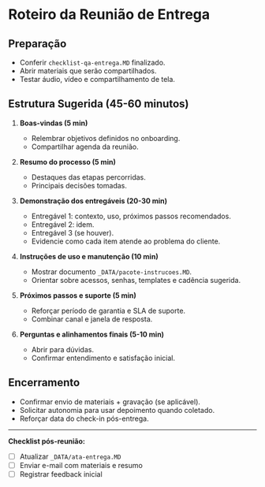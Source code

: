 # Roteiro da Reunião de Entrega

## Preparação

- Conferir `checklist-qa-entrega.MD` finalizado.
- Abrir materiais que serão compartilhados.
- Testar áudio, vídeo e compartilhamento de tela.

## Estrutura Sugerida (45-60 minutos)

1. **Boas-vindas (5 min)**
   - Relembrar objetivos definidos no onboarding.
   - Compartilhar agenda da reunião.

2. **Resumo do processo (5 min)**
   - Destaques das etapas percorridas.
   - Principais decisões tomadas.

3. **Demonstração dos entregáveis (20-30 min)**
   - Entregável 1: contexto, uso, próximos passos recomendados.
   - Entregável 2: idem.
   - Entregável 3 (se houver).
   - Evidencie como cada item atende ao problema do cliente.

4. **Instruções de uso e manutenção (10 min)**
   - Mostrar documento `_DATA/pacote-instrucoes.MD`.
   - Orientar sobre acessos, senhas, templates e cadência sugerida.

5. **Próximos passos e suporte (5 min)**
   - Reforçar período de garantia e SLA de suporte.
   - Combinar canal e janela de resposta.

6. **Perguntas e alinhamentos finais (5-10 min)**
   - Abrir para dúvidas.
   - Confirmar entendimento e satisfação inicial.

## Encerramento

- Confirmar envio de materiais + gravação (se aplicável).
- Solicitar autonomia para usar depoimento quando coletado.
- Reforçar data do check-in pós-entrega.

---

**Checklist pós-reunião:**  
- [ ] Atualizar `_DATA/ata-entrega.MD`  
- [ ] Enviar e-mail com materiais e resumo  
- [ ] Registrar feedback inicial  
